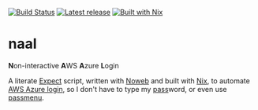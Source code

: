 [![Build Status][Travis badge]][Travis]
[![Latest release][Release badge]][Release]
[![Built with Nix][Built with Nix badge]][Built with Nix]

# naal

**N**on-interactive **A**WS **A**zure **L**ogin

A literate [Expect] script, written with [Noweb] and built with [Nix], to
automate [AWS Azure login], so I don't have to type my [pass]word, or even use
[passmenu].




<!-- Named Links -->
[Travis badge]: https://img.shields.io/travis/yurrriq/naal/main?style=for-the-badge
[Travis]: https://travis-ci.org/yurrriq/naal
[Release badge]: https://img.shields.io/github/v/tag/yurrriq/naal?sort=semver&style=for-the-badge
[Release]: https://github.com/yurrriq/naal/releases/latest
[Built with Nix]: https://builtwithnix.org
[Built with Nix badge]: https://builtwithnix.org/badge.svg
[Expect]: https://core.tcl-lang.org/expect/index
[Noweb]: https://core.tcl-lang.org/expect/index
[Nix]: https://nixos.org/nix/
[Built with Nix badge]: https://builtwithnix.org/badge.svg
[Built with Nix]: https://builtwithnix.org
[AWS Azure login]: https://github.com/sportradar/aws-azure-login
[pass]: https://www.passwordstore.org/
[passmenu]: https://git.zx2c4.com/password-store/tree/contrib/dmenu
